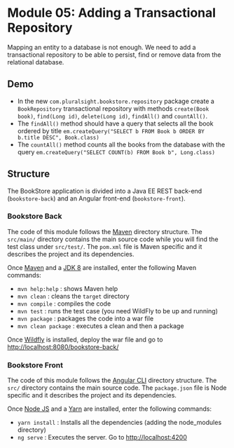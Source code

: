 # Module 05: Adding a Transactional Repository

Mapping an entity to a database is not enough. We need to add a transactional repository to be able to persist, find or remove data from the relational database.


## Demo 

* In the new `com.pluralsight.bookstore.repository` package create a `BookRepository` transactional repository with methods `create(Book book)`, `find(Long id)`, `delete(Long id)`, `findAll()` and `countAll()`.
* The `findAll()` method should have a query that selects all the book ordered by title `em.createQuery("SELECT b FROM Book b ORDER BY b.title DESC", Book.class)`
* The `countAll()` method counts all the books from the database with the query `em.createQuery("SELECT COUNT(b) FROM Book b", Long.class)`


## Structure 

The BookStore application is divided into a Java EE REST back-end (`bookstore-back`) and an Angular front-end (`bookstore-front`).


### Bookstore Back 

The code of this module follows the [Maven](http://maven.apache.org/) directory structure. The `src/main/` directory contains the main source code while you will find the test class under `src/test/`. The `pom.xml` file is Maven specific and it describes the project and its dependencies.

Once [Maven](http://maven.apache.org/) and a [JDK 8](http://www.oracle.com/technetwork/java/javase/downloads/index.html) are installed, enter the following Maven commands:

* `mvn help:help`       : shows Maven help
* `mvn clean`           : cleans the `target` directory
* `mvn compile`         : compiles the code
* `mvn test`            : runs the test case (you need WildFly to be up and running)
* `mvn package`         : packages the code into a war file
* `mvn clean package`   : executes a clean and then a package

Once [Wildfly](http://wildfly.org/) is installed, deploy the war file and go to [http://localhost:8080/bookstore-back/]()


### Bookstore Front 

The code of this module follows the [Angular CLI](https://github.com/angular/angular-cli) directory structure. The `src/` directory contains the main source code. The `package.json` file is Node specific and it describes the project and its dependencies.

Once [Node JS](https://nodejs.org/en/) and a [Yarn](yarnpkg.com) are installed, enter the following commands:

* `yarn install`        : Installs all the dependencies (adding the node_modules directory)
* `ng serve`            : Executes the server. Go to [http://localhost:4200]()
